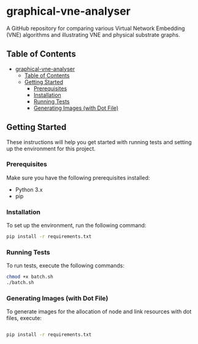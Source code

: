 # graphical-vne-analyser

A GitHub repository for comparing various Virtual Network Embedding (VNE) algorithms and illustrating VNE and physical substrate graphs.

## Table of Contents
- [graphical-vne-analyser](#graphical-vne-analyser)
  - [Table of Contents](#table-of-contents)
  - [Getting Started](#getting-started)
    - [Prerequisites](#prerequisites)
    - [Installation](#installation)
    - [Running Tests](#running-tests)
    - [Generating Images (with Dot File)](#generating-images-with-dot-file)

## Getting Started

These instructions will help you get started with running tests and setting up the environment for this project.

### Prerequisites

Make sure you have the following prerequisites installed:

- Python 3.x
- pip

### Installation

To set up the environment, run the following command:

```bash
pip install -r requirements.txt
```
### Running Tests
To run tests, execute the following commands:

```bash
chmod +x batch.sh
./batch.sh

```

### Generating Images (with Dot File)

To generate images for the allocation of node and link resources with dot files, execute:

```bash

pip install -r requirements.txt
```

